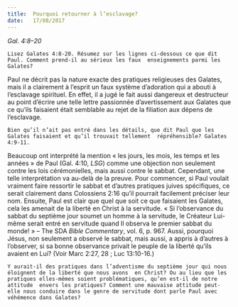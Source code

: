 ```yaml
---
title:  Pourquoi retourner à l’esclavage? 
date:   17/08/2017
---
```


_Gal. 4:8–20_

`Lisez Galates 4:8-20. Résumez sur les lignes ci-dessous ce que dit Paul. Comment prend-il au sérieux les faux  enseignements parmi les Galates?`

Paul ne décrit pas la nature exacte des pratiques religieuses des Galates, mais il a clairement à l’esprit un faux  système d’adoration qui a abouti à l’esclavage spirituel. En effet, il a jugé le fait aussi dangereux et destructeur  au point d’écrire une telle lettre passionnée d’avertissement aux Galates que ce qu’ils faisaient était semblable  au rejet de la filiation aux dépens de l’esclavage. 

`Bien qu’il n’ait pas entré dans les détails, que dit Paul que les Galates faisaient et qu’il trouvait tellement  répréhensible? Galates 4:9-11.`

Beaucoup ont interprété la mention « les jours, les mois, les temps et les années » de Paul (Gal. 4:10, *LSG*) comme une objection non seulement contre les lois cérémonielles, mais aussi contre le sabbat. Cependant, une  telle interprétation va au-delà de la preuve. Pour commencer, si Paul voulait vraiment faire ressortir le sabbat  et d’autres pratiques juives spécifiques, ce serait clairement dans Colossiens 2:16 qu’il pourrait facilement  préciser leur nom. Ensuite, Paul est clair que quel que soit ce que faisaient les Galates, cela les amenait de la  liberté en Christ à la servitude. « Si l’observance du sabbat du septième jour soumet un homme à la servitude,  le Créateur Lui-même serait entré en servitude quand Il observa le premier sabbat du monde! » – The SDA *Bible Commentary*, vol. 6, p. 967. Aussi, pourquoi Jésus, non seulement a observé le sabbat, mais aussi, a appris  à d’autres à l’observer, si sa bonne observance privait le peuple de la liberté qu’ils avaient en Lui? (Voir Marc  2:27, 28 ; Luc 13:10-16.)

`Y aurait-il des pratiques dans l’adventisme du septième jour qui nous éloignent de la liberté que nous avons  en Christ? Ou au lieu que les pratiques elles-mêmes soient problématiques, qu’en est-il de notre attitude  envers les pratiques? Comment une mauvaise attitude peut-elle nous conduire dans le genre de servitude dont parle Paul avec véhémence dans Galates?`